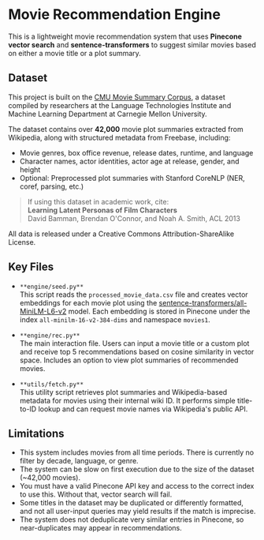 # Movie Recommendation Engine

This is a lightweight movie recommendation system that uses **Pinecone vector search** and **sentence-transformers** to suggest similar movies based on either a movie title or a plot summary.

## Dataset

This project is built on the [CMU Movie Summary Corpus](https://www.cs.cmu.edu/~ark/personas/), a dataset compiled by researchers at the Language Technologies Institute and Machine Learning Department at Carnegie Mellon University.

The dataset contains over **42,000** movie plot summaries extracted from Wikipedia, along with structured metadata from Freebase, including:

- Movie genres, box office revenue, release dates, runtime, and language
- Character names, actor identities, actor age at release, gender, and height
- Optional: Preprocessed plot summaries with Stanford CoreNLP (NER, coref, parsing, etc.)

> If using this dataset in academic work, cite:  
> **Learning Latent Personas of Film Characters**  
> David Bamman, Brendan O'Connor, and Noah A. Smith, ACL 2013

All data is released under a Creative Commons Attribution-ShareAlike License.


## Key Files

- `**engine/seed.py**`  
  This script reads the `processed_movie_data.csv` file and creates vector embeddings for each movie plot using the [sentence-transformers/all-MiniLM-L6-v2](https://huggingface.co/sentence-transformers/all-MiniLM-L6-v2) model. Each embedding is stored in Pinecone under the index `all-minilm-16-v2-384-dims` and namespace `movies1`.

- `**engine/rec.py**`  
  The main interaction file. Users can input a movie title or a custom plot and receive top 5 recommendations based on cosine similarity in vector space. Includes an option to view    plot summaries of recommended movies.

- `**utils/fetch.py**`  
  This utility script retrieves plot summaries and Wikipedia-based metadata for movies using their internal wiki ID. It performs simple title-to-ID lookup and can request movie        names via Wikipedia's public API.

## Limitations

- This system includes movies from all time periods. There is currently no filter by decade, language, or genre.
- The system can be slow on first execution due to the size of the dataset (~42,000 movies).
- You must have a valid Pinecone API key and access to the correct index to use this. Without that, vector search will fail.
- Some titles in the dataset may be duplicated or differently formatted, and not all user-input queries may yield results if the match is imprecise.
- The system does not deduplicate very similar entries in Pinecone, so near-duplicates may appear in recommendations.


